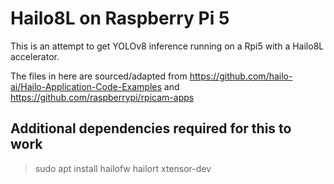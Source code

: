 # Hailo8L on Raspberry Pi 5

This is an attempt to get YOLOv8 inference running on a Rpi5 with a Hailo8L accelerator.

The files in here are sourced/adapted from https://github.com/hailo-ai/Hailo-Application-Code-Examples
and https://github.com/raspberrypi/rpicam-apps

## Additional dependencies required for this to work

> sudo apt install hailofw hailort xtensor-dev
